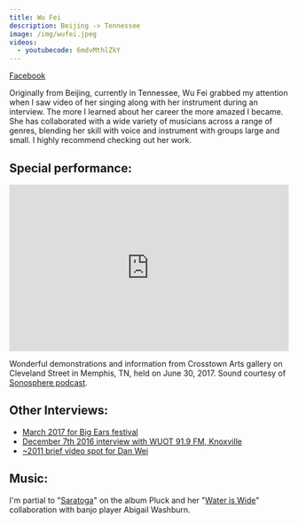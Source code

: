 ```yaml
---
title: Wu Fei
description: Beijing -> Tennessee
image: /img/wufei.jpeg
videos:
  - youtubecode: 6mdvMthlZkY
---
```

[Facebook](https://www.facebook.com/realwufeimusic/)

Originally from Beijing, currently in Tennessee, Wu Fei grabbed my attention when I saw video of her singing along with her instrument during an interview. The more I learned about her career the more amazed I became. She has collaborated with a  wide variety of musicians across a range of genres, blending her skill with voice and instrument with groups large and small. I highly recommend checking out her work.

## Special performance:

<iframe width="100%" height="300" scrolling="no" frameborder="no" allow="autoplay" src="https://w.soundcloud.com/player/?url=https%3A//api.soundcloud.com/tracks/332121744&color=%23ff5500&auto_play=false&hide_related=false&show_comments=true&show_user=true&show_reposts=false&show_teaser=true&visual=true"></iframe>

Wonderful demonstrations and information from Crosstown Arts gallery on Cleveland Street in Memphis, TN, held on June 30, 2017. Sound courtesy of [Sonosphere podcast](https://sonospherepodcast.com/2017/07/07/an-evening-with-wu-fei/).

## Other Interviews:

* [March 2017 for Big Ears festival](http://ashevillegrit.com/wu-fei-ancient-tradition-meets-avant-garde-big-ears-festival-interview)
* [December 7th 2016 interview with WUOT 91.9 FM, Knoxville](http://wuot.org/post/wu-fei-redefines-chinese-classical-music)
* [~2011 brief video spot for Dan Wei](https://vimeo.com/24559065)

## Music:

I'm partial to "[Saratoga](http://www.wufeimusic.com/pluck/)" on the album Pluck and her "[Water is Wide](https://vimeo.com/146349644)" collaboration with banjo player Abigail Washburn.
